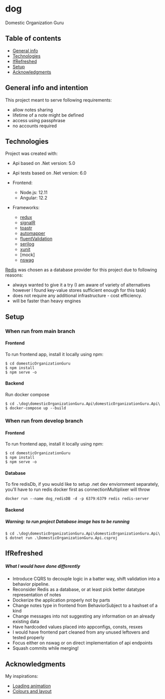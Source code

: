 
# dog

Domestic Organization Guru

## Table of contents
* [General info](#general-info)
* [Technologies](#technologies)
* [IfRefreshed](#IfRefreshed)
* [Setup](#setup)
* [Acknowledgments](#Acknowledgments)

## General info and intention
This project meant to serve following requirements:
  * allow notes sharing
  * lifetime of a note might be defined
  * access using passphrase
  * no accounts required

## Technologies
Project was created with:
* Api based on .Net version: 5.0
* Api tests based on .Net version: 6.0
* Frontend:
  * Node.js: 12.11
  * Angular: 12.2

* Frameworks:
  * [redux](https://ngrx.io/)
  * [signalR](https://docs.microsoft.com/en-us/aspnet/core/signalr/introduction?view=aspnetcore-5.0)
  * [toastr](https://www.npmjs.com/package/ngx-toastr)
  * [automapper](https://docs.automapper.org/en/stable/)
  * [fluentValidation](https://docs.fluentvalidation.net/en/latest/aspnet.html)
  * [serilog](https://serilog.net/)
  * [xunit](https://xunit.net/)
  * [mock]
  * [nswag](https://github.com/RicoSuter/NSwag)

[Redis](https://redis.io/) was chosen as a database provider for this project due to following reasons:
  * always wanted to give it a try (I am aware of variety of alternatives however I found key-value stores sufficient enough for this task)
  * does not require any additional infrastructure - cost efficiency.
  * will be faster than heavy engines


## Setup

### When run from main branch

#### Frontend
To run frontend app, install it locally using npm:
```
$ cd domesticOrganizationGuru
$ npm install
$ npm serve -o
```

#### Backend

Run docker compose
```
$ cd .\dog\domesticOrganizationGuru.Api\domesticOrganizationGuru.Api\
$ docker-compose up --build
```


### When run from develop branch

#### Frontend
To run frontend app, install it locally using npm:
```
$ cd domesticOrganizationGuru
$ npm install
$ npm serve -o
```

#### Database
To fire redisDb, if you would like to setup .net dev enviornment separately, you'll have to run redis docker first as connectionMultiplixer will throw
```
docker run --name dog_redisDB -d -p 6379:6379 redis redis-server
```

#### Backend
##### Warning: to run project Database image has to be running
```
$ cd .\dog\domesticOrganizationGuru.Api\domesticOrganizationGuru.Api\
$ dotnet run .\DomesticOrganizationGuru.Api.csproj
```

## IfRefreshed

##### What I would have done differently
* Introduce CQRS to decouple logic in a batter way, shift validation into a behavior pipeline.
* Reconsider Redis as a database, or at least pick better datatype representation of notes
* Dockerize the application properly not by parts
* Change notes type in frontend from BehaviorSubject to a hashset of a kind
* Change messages into not suggesting any information on an already existing data
* Have hardcoded values placed into appconfigs, consts, resxes
* I would have frontend part cleaned from any unused leftovers and tested properly
* Focus either on nswag or on direct implementation of api endpoints
* Squash commits while merging!


## Acknowledgments

My inspirations:
* [Loading animation](https://codepen.io/Sirop)
* [Colours and layout](https://codepen.io/rickyeckhardt)
